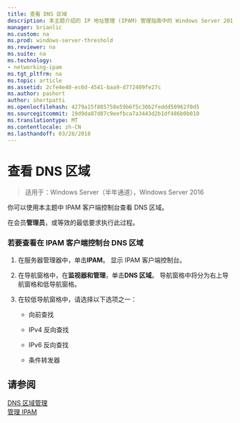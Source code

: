 ```yaml
---
title: 查看 DNS 区域
description: 本主题介绍的 IP 地址管理 (IPAM) 管理指南中的 Windows Server 2016 的一部分。
manager: brianlic
ms.custom: na
ms.prod: windows-server-threshold
ms.reviewer: na
ms.suite: na
ms.technology:
- networking-ipam
ms.tgt_pltfrm: na
ms.topic: article
ms.assetid: 2cfe4e40-ec6d-4541-baa9-d772409fe27c
ms.author: pashort
author: shortpatti
ms.openlocfilehash: 4279a15f885758e59b6f5c30b2feddd50962f0d5
ms.sourcegitcommit: 19d9da87d87c9eefbca7a3443d2b1df486b0b010
ms.translationtype: MT
ms.contentlocale: zh-CN
ms.lasthandoff: 03/28/2018
---
```

# <a name="view-dns-zones"></a>查看 DNS 区域

>适用于：Windows Server（半年通道），Windows Server 2016

你可以使用本主题中 IPAM 客户端控制台查看 DNS 区域。  
  
在会员**管理员**，或等效的最低要求执行此过程。  
  
### <a name="to-view-dns-zones-in-the-ipam-client-console"></a>若要查看在 IPAM 客户端控制台 DNS 区域  
  
1.  在服务器管理器中，单击**IPAM**。 显示 IPAM 客户端控制台。  
  
2.  在导航窗格中，在**监视器和管理**，单击**DNS 区域**。  导航窗格中将分为右上导航窗格和低导航窗格。  
  
3.  在较低导航窗格中，请选择以下选项之一：  
  
    -   向前查找  
  
    -   IPv4 反向查找  
  
    -   IPv6 反向查找  
  
    -   条件转发器  
  
## <a name="see-also"></a>请参阅  
[DNS 区域管理](DNS-Zone-Management.md)  
[管理 IPAM](Manage-IPAM.md)  
  


